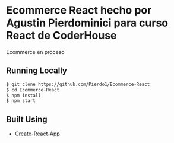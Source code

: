 # Ecommerce React hecho por Agustin Pierdominici para curso React de CoderHouse

Ecommerce en proceso

## Running Locally

```bash
$ git clone https://github.com/Pierdo1/Ecommerce-React
$ cd Ecommerce-React
$ npm install
$ npm start
```

## Built Using

- [Create-React-App](https://create-react-app.dev/)


